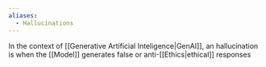 ```yaml
---
aliases:
  - Hallucinations
---
```


In the context of [[Generative Artificial Inteligence|GenAI]], an hallucination is when the [[Model]] generates false or anti-[[Ethics|ethical]] responses
